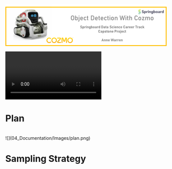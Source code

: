 ![](04_Documentation/Images/cozmoppt.png)


![Watch this intro from Cozmo](https://user-images.githubusercontent.com/68656802/116004638-41730a80-a5c9-11eb-9c07-291fdd2ff7bb.mp4)
<br>
# Plan
<br>
![](04_Documentation/Images/plan.png)
<br>

# Sampling Strategy

# 
